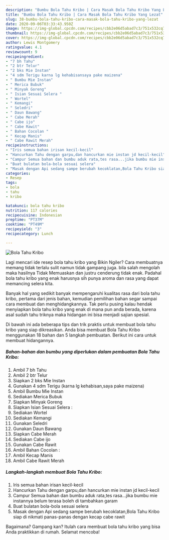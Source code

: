```yaml
---
description: "Bumbu Bola Tahu Kribo | Cara Masak Bola Tahu Kribo Yang Lezat"
title: "Bumbu Bola Tahu Kribo | Cara Masak Bola Tahu Kribo Yang Lezat"
slug: 38-bumbu-bola-tahu-kribo-cara-masak-bola-tahu-kribo-yang-lezat
date: 2020-09-06T03:33:43.950Z
image: https://img-global.cpcdn.com/recipes/cbb2e06d5abad7c3/751x532cq70/bola-tahu-kribo-foto-resep-utama.jpg
thumbnail: https://img-global.cpcdn.com/recipes/cbb2e06d5abad7c3/751x532cq70/bola-tahu-kribo-foto-resep-utama.jpg
cover: https://img-global.cpcdn.com/recipes/cbb2e06d5abad7c3/751x532cq70/bola-tahu-kribo-foto-resep-utama.jpg
author: Lewis Montgomery
ratingvalue: 4.1
reviewcount: 9
recipeingredient:
- "7 bh Tahu"
- "2 btr Telur"
- "2 bks Mie Instan"
- "4 sdm Terigu karna lg kehabisansaya pake maizena"
- " Bumbu Mie Instan"
- " Merica Bubuk"
- " Minyak Goreng"
- " Isian Sesuai Selera "
- " Wortel"
- " Kemangi"
- " Seledri"
- " Daun Bawang"
- " Cabe Merah"
- " Cabe ijo"
- " Cabe Rawit"
- " Bahan Cocolan "
- " Kecap Manis"
- " Cabe Rawit Merah"
recipeinstructions:
- "Iris semua bahan irisan kecil-kecil"
- "Hancurkan Tahu dengan garpu,dan hancurkan mie instan jd kecil-kecil"
- "Campur Semua bahan dan bumbu aduk rata,tes rasa...jika bumbu mie instannya belum terasa boleh di tambahkan garam"
- "Buat bulatan bola-bola sesuai selera"
- "Masak dengan Api sedang sampe berubah kecoklatan,Bola Tahu Kribo siap di nikmati panas-panas dengan kecap cabe rawit"
categories:
- Resep
tags:
- bola
- tahu
- kribo

katakunci: bola tahu kribo 
nutrition: 117 calories
recipecuisine: Indonesian
preptime: "PT37M"
cooktime: "PT49M"
recipeyield: "3"
recipecategory: Lunch

---
```



![Bola Tahu Kribo](https://img-global.cpcdn.com/recipes/cbb2e06d5abad7c3/751x532cq70/bola-tahu-kribo-foto-resep-utama.jpg)

Lagi mencari ide resep bola tahu kribo yang Bikin Ngiler? Cara membuatnya memang tidak terlalu sulit namun tidak gampang juga. bila salah mengolah maka hasilnya Tidak Memuaskan dan justru cenderung tidak enak. Padahal bola tahu kribo yang enak harusnya sih punya aroma dan rasa yang dapat memancing selera kita.



Banyak hal yang sedikit banyak mempengaruhi kualitas rasa dari bola tahu kribo, pertama dari jenis bahan, kemudian pemilihan bahan segar sampai cara membuat dan menghidangkannya. Tak perlu pusing kalau hendak menyiapkan bola tahu kribo yang enak di mana pun anda berada, karena asal sudah tahu triknya maka hidangan ini bisa menjadi sajian spesial.


Di bawah ini ada beberapa tips dan trik praktis untuk membuat bola tahu kribo yang siap dikreasikan. Anda bisa membuat Bola Tahu Kribo menggunakan 18 bahan dan 5 langkah pembuatan. Berikut ini cara untuk membuat hidangannya.

<!--inarticleads1-->

##### Bahan-bahan dan bumbu yang diperlukan dalam pembuatan Bola Tahu Kribo:

1. Ambil 7 bh Tahu
1. Ambil 2 btr Telur
1. Siapkan 2 bks Mie Instan
1. Gunakan 4 sdm Terigu (karna lg kehabisan,saya pake maizena)
1. Ambil  Bumbu Mie Instan
1. Sediakan  Merica Bubuk
1. Siapkan  Minyak Goreng
1. Siapkan  Isian Sesuai Selera :
1. Sediakan  Wortel
1. Sediakan  Kemangi
1. Gunakan  Seledri
1. Gunakan  Daun Bawang
1. Siapkan  Cabe Merah
1. Sediakan  Cabe ijo
1. Gunakan  Cabe Rawit
1. Ambil  Bahan Cocolan :
1. Ambil  Kecap Manis
1. Ambil  Cabe Rawit Merah




<!--inarticleads2-->

##### Langkah-langkah membuat Bola Tahu Kribo:

1. Iris semua bahan irisan kecil-kecil
1. Hancurkan Tahu dengan garpu,dan hancurkan mie instan jd kecil-kecil
1. Campur Semua bahan dan bumbu aduk rata,tes rasa...jika bumbu mie instannya belum terasa boleh di tambahkan garam
1. Buat bulatan bola-bola sesuai selera
1. Masak dengan Api sedang sampe berubah kecoklatan,Bola Tahu Kribo siap di nikmati panas-panas dengan kecap cabe rawit




Bagaimana? Gampang kan? Itulah cara membuat bola tahu kribo yang bisa Anda praktikkan di rumah. Selamat mencoba!
